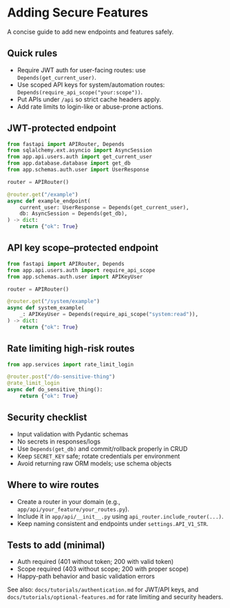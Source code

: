 # Adding Secure Features

A concise guide to add new endpoints and features safely.

## Quick rules
- Require JWT auth for user-facing routes: use `Depends(get_current_user)`.
- Use scoped API keys for system/automation routes: `Depends(require_api_scope("your:scope"))`.
- Put APIs under `/api` so strict cache headers apply.
- Add rate limits to login-like or abuse-prone actions.

## JWT-protected endpoint
```python
from fastapi import APIRouter, Depends
from sqlalchemy.ext.asyncio import AsyncSession
from app.api.users.auth import get_current_user
from app.database.database import get_db
from app.schemas.auth.user import UserResponse

router = APIRouter()

@router.get("/example")
async def example_endpoint(
    current_user: UserResponse = Depends(get_current_user),
    db: AsyncSession = Depends(get_db),
) -> dict:
    return {"ok": True}
```

## API key scope–protected endpoint
```python
from fastapi import APIRouter, Depends
from app.api.users.auth import require_api_scope
from app.schemas.auth.user import APIKeyUser

router = APIRouter()

@router.get("/system/example")
async def system_example(
    _: APIKeyUser = Depends(require_api_scope("system:read")),
) -> dict:
    return {"ok": True}
```

## Rate limiting high-risk routes
```python
from app.services import rate_limit_login

@router.post("/do-sensitive-thing")
@rate_limit_login
async def do_sensitive_thing():
    return {"ok": True}
```

## Security checklist
- Input validation with Pydantic schemas
- No secrets in responses/logs
- Use `Depends(get_db)` and commit/rollback properly in CRUD
- Keep `SECRET_KEY` safe; rotate credentials per environment
- Avoid returning raw ORM models; use schema objects

## Where to wire routes
- Create a router in your domain (e.g., `app/api/your_feature/your_routes.py`).
- Include it in `app/api/__init__.py` using `api_router.include_router(...)`.
- Keep naming consistent and endpoints under `settings.API_V1_STR`.

## Tests to add (minimal)
- Auth required (401 without token; 200 with valid token)
- Scope required (403 without scope; 200 with proper scope)
- Happy-path behavior and basic validation errors

See also: `docs/tutorials/authentication.md` for JWT/API keys, and `docs/tutorials/optional-features.md` for rate limiting and security headers.

